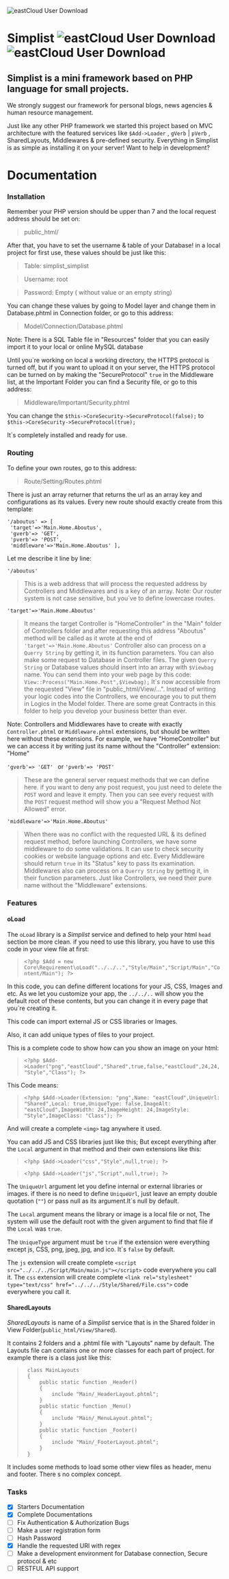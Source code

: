 ![eastCloud User Download](http://simplist.ir/Content/Shared/SimplistV2.png)

# Simplist  ![eastCloud User Download](http://eastcloud.ir/Content/Shared/Official-Badges.png) ![eastCloud User Download](http://eastcloud.ir/Content/Shared/Users-Badges.png)


## Simplist is a mini framework based on PHP language for small projects.
We strongly suggest our framework for personal blogs, news agencies & human resource management.




Just like any other PHP framework we started this project based on MVC architecture with the featured services like `$Add->Loader` , `gVerb` | `pVerb` , SharedLayouts, Middlewares & pre-defined security.
Everything in Simplist is as simple as installing it on your server!
Want to help in development?

# Documentation

### Installation

Remember your PHP version should be upper than 7 and the local request address should be set on:
>public_html/

After that, you have to set the username & table of your Database!
in a local project for first use, these values should be just like this: 
>Table: simplist_simplist

>Username: root

>Password: Empty ( without value or an empty string)

You can change these values by going to Model layer and change them in Database.phtml in Connection folder, or go to this address:

>Model/Connection/Database.phtml

Note: There is a SQL Table file in "Resources" folder that you can easily import it to your local or online MySQL database


Until you\`re working on local a working directory, the HTTPS protocol is turned off, but if you want to upload it on your server, the HTTPS protocol can be turned on by making the "SecureProtocol" `true` in the Middleware list, at the Important Folder you can find a Security file, or go to this address:
>Middleware/Important/Security.phtml

You can change the `$this->CoreSecurity->SecureProtocol(false);` to `$this->CoreSecurity->SecureProtocol(true);`

It\`s completely installed and ready for use.

### Routing

To define your own routes, go to this address:
>Route/Setting/Routes.phtml

There is just an array returner that returns the url as an array key and configurations as its values.
Every new route should exactly create from this template:
```
'/aboutus' => [
 'target'=>'Main.Home.Aboutus',
 'gverb'=> 'GET',
 'pverb'=> 'POST',
 'middleware'=>'Main.Home.Aboutus' ],
```
Let me describe it line by line:


`'/aboutus' ` 
>This is a web address that will process the requested address by Controllers and Middlewares and is a key of an array.
Note: Our router system is not case sensitive, but you`ve to define lowercase routes.

`'target'=>'Main.Home.Aboutus'`
>It means the target Controller is "HomeController" in the "Main" folder of Controllers folder and after requesting this address "Aboutus" method will be called as it wrote at the end of `'target'=>'Main.Home.Aboutus'`
Controller also can process on a `Querry String` by getting it, in its function parameters.
You can also make some request to Database in Controller files.
The given `Querry String` or Database values should insert into an array with `$Viewbag` name.
You can send them into your web page by this code:
`View::Process("Main.Home.Post",$Viewbag);`
It\`s now accessible from the requested "View" file in "public_html/View/...".
Instead of writing your logic codes into the Controllers, we encourage you to put them in Logics in the Model folder.
There are some great Contracts in this folder to help you develop your business better than ever.

Note: Controllers and Middlewares have to create with exactly `Controller.phtml` or `Middleware.phtml` extensions, but should be written here without these extensions.
For example, we have "HomeController" but we can access it by writing just its name without the "Controller" extension: "Home"


`'gverb'=> 'GET' `  or `'pverb'=> 'POST' `
>These are the general server request methods that we can define here.
if you want to deny any post request, you just need to delete the `POST` word and leave it empty.
Then you can see every request with the `POST` request method will show you a "Request Method Not Allowed" error.


`'middleware'=>'Main.Home.Aboutus'`
>When there was no conflict with the requested URL & its defined request method, before launching Controllers, we have some middleware to do some validations.
It can use to check security cookies or website language options and etc.
Every Middleware should return `true` in its "Status" key to pass its examination.
Middlewares also can process on a `Querry String` by getting it, in their function parameters.
Just like Controllers, we need their pure name without the "Middleware" extensions.

### Features

#### oLoad


The `oLoad` library is a *Simplist* service and defined to help your html `head` section be more clean.
if you need to use this library, you have to use this code in your view file at first:

>`<?php $Add = new Core\Requirement\oLoad("../../..","Style/Main","Script/Main","Content/Main"); ?>
`

In this code, you can define different locations for your JS, CSS, Images and etc.
As we let you customize your app, the `../../..` will show you the default root of these contents, but you can change it in every page that you`re creating it.

This code can import external JS or CSS libraries or Images.

Also, it can add unique types of files to your project.

This is a complete code to show how can you show an image on your html:

>`<?php $Add->Loader("png","eastCloud","Shared",true,false,"eastCloud",24,24,"Style","Class"); ?>`

This Code means:

>`<?php $Add->Loader(Extension: "png",Name: "eastCloud",UniqueUrl: "Shared",Local: true,UniqueType: false,ImageAlt: "eastCloud",ImageWidth: 24,ImageHeight: 24,ImageStyle: "Style",ImageClass: "Class"); ?>`

And will create a complete `<img>` tag anywhere it used.

You can add JS and CSS libraries just like this; But except everything after the `Local` argument in that method and their own extensions like this:

>`<?php $Add->Loader("css","Style",null,true); ?>`

>`<?php $Add->Loader("js","Script",null,true); ?>`

The `UniqueUrl` argument let you define internal or external libraries or images. if there is no need to define `UniqueUrl`, just leave an empty double quotation (`""`) or pass null as its argument.It\`s null by default.

The `Local` argument means the library or image is a local file or not, The system will use the default root with the given argument to find that file if the `Local` was `true`.

The `UniqueType` argument must be `true` if the extension were everything except js, CSS, png, jpeg, jpg, and ico. It\`s `false` by default.

The `js` extension will create complete `<script src="../../../Script/Main/main.js"></script>` code everywhere you call it.
The `css` extension will create complete `<link rel="stylesheet" type="text/css" href="../../../Style/Shared/File.css">` code everywhere you call it.

#### SharedLayouts


*SharedLayouts* is name of a *Simplist* service that is in the Shared folder in View Folder(`public_html/View/Shared`).

It contains 2 folders and a .phtml file with "Layouts" name by default.
The Layouts file can contains one or more classes for each part of project. for example there is a class just like this:


>```
>  class MainLayouts
>  {
>      public static function _Header()
>      {
>          include "Main/_HeaderLayout.phtml";
>      }
>      public static function _Menu()
>      {
>          include "Main/_MenuLayout.phtml";
>      }
>      public static function _Footer()
>      {
>          include "Main/_FooterLayout.phtml";
>      }
>  }
>```


It includes some methods to load some other view files as header, menu and footer.
There s no complex concept.

### Tasks


- [x] Starters Documentation
- [x] Complete Documentations
- [ ] Fix Authentication & Authorization Bugs
- [ ] Make a user registration form
- [ ] Hash Password
- [x] Handle the requested URl with regex
- [ ] Make a development environment for Database connection, Secure protocol & etc
- [ ] RESTFUL API support